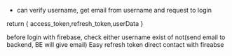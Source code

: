 <!--  ENV_PATH=.env.production poetry run python manage.py runserver -->

<!-- djangorestframework-api-key  need to explore this package for api keys-->




<!-- Why login on backend -->
 - can verify username, get email from username and request to login

 return {
    access_token,refresh_token,userData
 }


<!-- Why login in frontend -->
before login with firebase, check either username exist of not(send email to backend, BE will give email)
Easy refresh token
direct contact with fireabse
